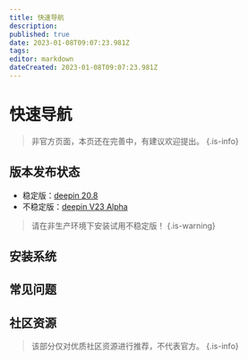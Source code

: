 ```yaml
---
title: 快速导航
description: 
published: true
date: 2023-01-08T09:07:23.981Z
tags: 
editor: markdown
dateCreated: 2023-01-08T09:07:23.981Z
---
```


# 快速导航
> 非官方页面，本页还在完善中，有建议欢迎提出。
{.is-info}

## 版本发布状态
- 稳定版：[deepin 20.8](https://bbs.deepin.org/post/246993)
- 不稳定版：[deepin V23 Alpha](https://bbs.deepin.org/post/245615)
> 请在非生产环境下安装试用不稳定版！
{.is-warning}

## 安装系统

## 常见问题

## 社区资源
> 该部分仅对优质社区资源进行推荐，不代表官方。
{.is-info}

